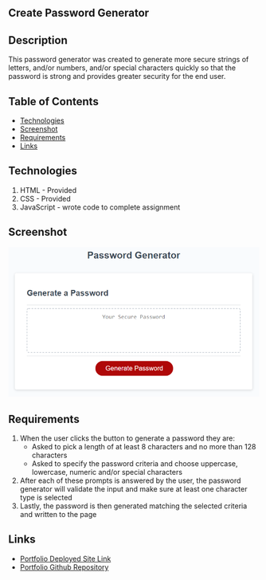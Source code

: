 ## Create Password Generator
## Description
This password generator was created to generate more secure strings of letters, and/or numbers, and/or special characters quickly so that the password is strong and provides greater security for the end user. 

## Table of Contents
* [Technologies](#technologies)
* [Screenshot](#screenshot)
* [Requirements](#requirements)
* [Links](#links)


## Technologies
1. HTML - Provided
2. CSS - Provided
3. JavaScript - wrote code to complete assignment


## Screenshot
![Screenshot](./Assets/Images/javascript-mockup.png)

## Requirements
1. When the user clicks the button to generate a password they are: 
    * Asked to pick a length of at least 8 characters and no more than 128 characters
    * Asked to specify the password criteria and choose uppercase, lowercase, numeric and/or special characters
2. After each of these prompts is answered by the user, the password generator will validate the input and make sure at least one character type is selected
3. Lastly, the password is then generated matching the selected criteria and written to the page

## Links
* [Portfolio Deployed Site Link](https://bspiewak6.github.io/password-generator/) 
* [Portfolio Github Repository](https://github.com/bspiewak6/password-generator)